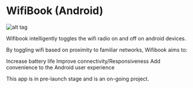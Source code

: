 WifiBook (Android)
========

![alt tag](https://raw.github.com/Timmehs/WifiBook/IDEA/n4landscreen_sm.png)

Wifibook intelligently toggles the wifi radio on and off on android devices.

By toggling wifi based on proximity to familiar networks, Wifibook aims to:

Increase battery life
Improve connectivity/Responsiveness
Add convenience to the Android user experience


This app is in pre-launch stage and is an on-going project.
